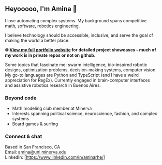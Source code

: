 ## Heyooooo, I'm Amina 🧉

I love automating complex systems. My background spans competitive math, software, robotics engineering.


I believe technology should be accessible, inclusive, and serve the goal of making the world a better place.

**🌐 [View my full portfolio website](https://aminarhe.mmm.page/) for detailed project showcases - much of my work is in private repos or not on github.**

Some topics that fascinate me: swarm intelligence, bio-inspired robotic designs, optimization problems, decision-making systems, computer vision. My go-to languages are Python and TypeScript (and I have a weird appreciation for RegEx).
Currently engaged in brain-computer interfaces and assistive robotics research in Buenos Aires.

### Beyond code

- Math modeling club member at Minerva
- Interests spanning political science, neuroscience, fashion, and complex systems
- Board games & surfing 

### Connect & chat

Based in San Francisco, CA
<br>Email: amina@uni.minerva.edu
<br>LinkedIn: [https://www.linkedin.com/in/aminarhe/]
